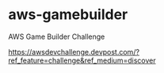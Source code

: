 # aws-gamebuilder
AWS Game Builder Challenge

https://awsdevchallenge.devpost.com/?ref_feature=challenge&ref_medium=discover
